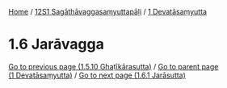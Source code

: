 
[Home](/) / [12S1 Sagāthāvaggasaṃyuttapāḷi](../../12S1.md) / [1 Devatāsaṃyutta](../1.md)

# 1.6 Jarāvagga


[Go to previous page (1.5.10 Ghaṭīkārasutta)](1.5/1.5.10.md) / [Go to parent page (1 Devatāsaṃyutta)](../1.md) / [Go to next page (1.6.1 Jarāsutta)](1.6/1.6.1.md)


